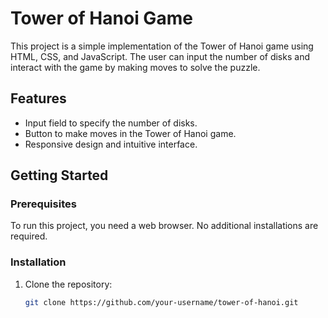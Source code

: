 # Tower of Hanoi Game

This project is a simple implementation of the Tower of Hanoi game using HTML, CSS, and JavaScript. The user can input the number of disks and interact with the game by making moves to solve the puzzle.

## Features
- Input field to specify the number of disks.
- Button to make moves in the Tower of Hanoi game.
- Responsive design and intuitive interface.

## Getting Started

### Prerequisites
To run this project, you need a web browser. No additional installations are required.

### Installation
1. Clone the repository:
   ```bash
   git clone https://github.com/your-username/tower-of-hanoi.git
